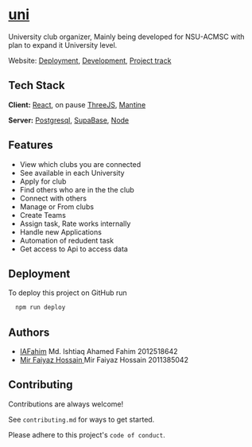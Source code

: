 
# [uni](https://github.com/IAFahim/uni)

University club organizer, Mainly being developed for NSU-ACMSC with plan to expand it University level.


Website:
[Deployment](https://iafahim.github.io/uni),
[Development](https://github.com/IAFahim/uni),
[Project track](https://github.com/users/IAFahim/projects/2)


## Tech Stack

**Client:** [React](https://reactjs.org), on pause [ThreeJS](https://threejs.org), [Mantine](https://mantine.dev)

**Server:** [Postgresql](https://www.postgresql.org), [SupaBase](https://supabase.com), [Node](https://nodejs.org)


## Features

- View which clubs you are connected
- See available in each University
- Apply for club
- Find others who are in the the club
- Connect with others
- Manage or From clubs
- Create Teams
- Assign task, Rate works internally
- Handle new Applications
- Automation of redudent task
- Get access to Api to access data

## Deployment

To deploy this project on GitHub run

```bash
  npm run deploy
```


## Authors

- [IAFahim](https://www.github.com/octokatherine) Md. Ishtiaq Ahamed Fahim 2012518642
- [Mir Faiyaz Hossain ](https://github.com/mir8077faiyaz) Mir Faiyaz Hossain 2011385042


## Contributing

Contributions are always welcome!

See `contributing.md` for ways to get started.

Please adhere to this project's `code of conduct`.

